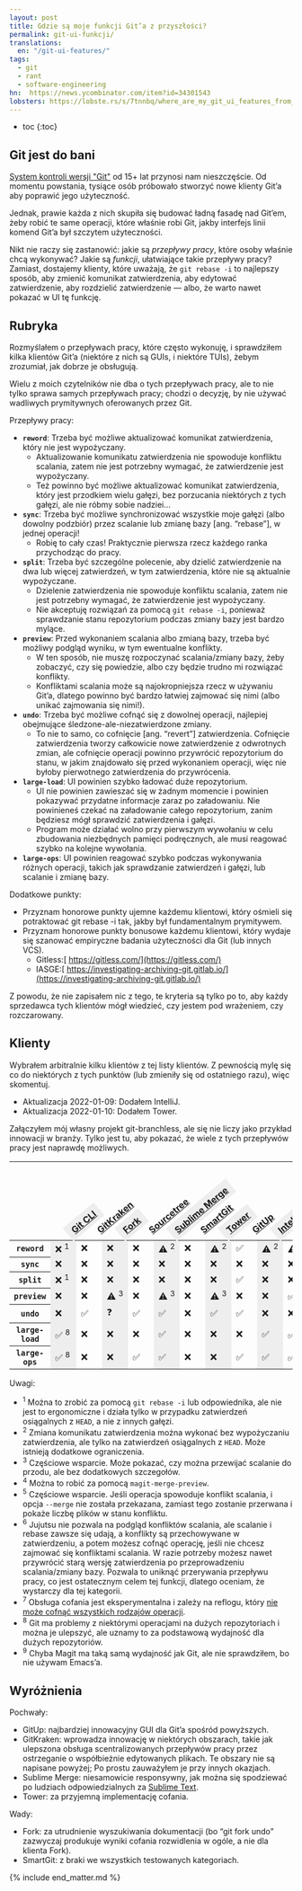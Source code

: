 ```yaml
---
layout: post
title: Gdzie są moje funkcji Git’a z przyszłości?
permalink: git-ui-funkcji/
translations:
  en: "/git-ui-features/"
tags:
  - git
  - rant
  - software-engineering
hn:  https://news.ycombinator.com/item?id=34301543
lobsters: https://lobste.rs/s/7tnnbq/where_are_my_git_ui_features_from_future
---
```


 * toc
{:toc}

## Git jest do bani

[System kontroli wersji "Git"](https://git-scm.com/) od 15+ lat przynosi nam nieszczęście. Od momentu powstania, tysiące osób próbowało stworzyć nowe klienty Git’a aby poprawić jego użyteczność.

Jednak, prawie każda z nich skupiła się budować ładną fasadę nad Git’em, żeby robić te same operacji, które właśnie robi Git, jakby interfejs linii komend Git’a był szczytem użyteczności.

Nikt nie raczy się zastanowić: jakie są _przepływy pracy_, które osoby właśnie chcą wykonywać? Jakie są _funkcji_, ułatwiające takie przepływy pracy? Zamiast, dostajemy klienty, które uważają, że `git rebase -i` to najlepszy sposób, aby zmienić komunikat zatwierdzenia, aby edytować zatwierdzenie, aby rozdzielić zatwierdzenie — albo, że warto nawet pokazać w UI tę funkcję.


## Rubryka

Rozmyślałem o przepływach pracy, które często wykonuję, i sprawdziłem kilka klientów Git’a (niektóre z nich są GUIs, i niektóre TUIs), żebym zrozumiał, jak dobrze je obsługują.

Wielu z moich czytelników nie dba o tych przepływach pracy, ale to nie tylko sprawa samych przepływach pracy; chodzi o decyzję, by nie używać wadliwych prymitywnych oferowanych przez Git.

Przepływy pracy:



* **`reword`**: Trzeba być możliwe aktualizować komunikat zatwierdzenia, który nie jest wypożyczany.
    * Aktualizowanie komunikatu zatwierdzenia nie spowoduje konfliktu scalania, zatem nie jest potrzebny wymagać, że zatwierdzenie jest wypożyczany.
    * Też powinno być możliwe aktualizować komunikat zatwierdzenia, który jest przodkiem wielu gałęzi, bez porzucania niektórych z tych gałęzi, ale nie róbmy sobie nadziei…
* **`sync`**: Trzeba być możliwe synchronizować wszystkie moje gałęzi (albo dowolny podzbiór) przez scalanie lub zmianę bazy [ang. “rebase”], w jednej operacji!
    * Robię to cały czas! Praktycznie pierwsza rzecz każdego ranka przychodząc do pracy.
* **`split`**: Trzeba być szczególne polecenie, aby dzielić zatwierdzenie na dwa lub więcej zatwierdzeń, w tym zatwierdzenia, które nie są aktualnie wypożyczane.
    * Dzielenie zatwierdzenia nie spowoduje konfliktu scalania, zatem nie jest potrzebny wymagać, że zatwierdzenie jest wypożyczany.
    * Nie akceptuję rozwiązań za pomocą `git rebase -i`, ponieważ sprawdzanie stanu repozytorium podczas zmiany bazy jest bardzo mylące.
* **`preview`**: Przed wykonaniem scalania albo zmianą bazy, trzeba być możliwy podgląd wyniku, w tym ewentualne konflikty.
    * W ten sposób, nie muszę rozpoczynać scalania/zmiany bazy, żeby zobaczyć, czy się powiedzie, albo czy będzie trudno mi rozwiązać konflikty.
    * Konfliktami scalania może są najokropniejsza rzecz w używaniu Git’a, dlatego powinno być bardzo łatwiej zajmować się nimi (albo unikać zajmowania się nimi!).
* **`undo`**: Trzeba być możliwe cofnąć się z dowolnej operacji, najlepiej obejmujące śledzone-ale-niezatwierdzone zmiany.
    * To nie to samo, co cofnięcie [ang. “revert”] zatwierdzenia. Cofnięcie zatwierdzenia tworzy całkowicie nowe zatwierdzenie z odwrotnych zmian, ale cofnięcie operacji powinno przywrócić repozytorium do stanu, w jakim znajdowało się przed wykonaniem operacji, więc nie byłoby pierwotnego zatwierdzenia do przywrócenia.
* **`large-load`**: UI powinien szybko ładować duże repozytorium.
    * UI nie powinien zawieszać się w żadnym momencie i powinien pokazywać przydatne informacje zaraz po załadowaniu. Nie powinieneś czekać na załadowanie całego repozytorium, zanim będziesz mógł sprawdzić zatwierdzenia i gałęzi.
    * Program może działać wolno przy pierwszym wywołaniu w celu zbudowania niezbędnych pamięci podręcznych, ale musi reagować szybko na kolejne wywołania.
* **`large-ops`**: UI powinien reagować szybko podczas wykonywania różnych operacji, takich jak sprawdzanie zatwierdzeń i gałęzi, lub scalanie i zmianę bazy.

Dodatkowe punkty:



* Przyznam honorowe punkty ujemne każdemu klientowi, który ośmieli się potraktować git rebase -i tak, jakby był fundamentalnym prymitywem.
* Przyznam honorowe punkty bonusowe każdemu klientowi, który wydaje się szanować empiryczne badania użyteczności dla Git (lub innych VCS).
    * Gitless:[ https://gitless.com/](https://gitless.com/)
    * IASGE:[ https://investigating-archiving-git.gitlab.io/](https://investigating-archiving-git.gitlab.io/)

Z powodu, że nie zapisałem nic z tego, te kryteria są tylko po to, aby każdy sprzedawca tych klientów mógł wiedzieć, czy jestem pod wrażeniem, czy rozczarowany.


## Klienty

Wybrałem arbitralnie kilku klientów z tej listy klientów. Z pewnością mylę się co do niektórych z tych punktów (lub zmieniły się od ostatniego razu), więc skomentuj.



* Aktualizacja 2022-01-09: Dodałem IntelliJ.
* Aktualizacja 2022-01-10: Dodałem Tower.

Załączyłem mój własny projekt git-branchless, ale się nie liczy jako przykład innowacji w branży. Tylko jest tu, aby pokazać, że wiele z tych przepływów pracy jest naprawdę możliwych.

<style type="text/css">
th.rotate {
  /* Something you can count on */
  height: 140px;
  white-space: nowrap;
}

th.rotate > div {
  transform: 
    translate(20px, 51px) /* magic numbers */
    rotate(320deg);
  width: 30px;
}
th.rotate > div > span {
  padding: 5px 10px;
}

#data th:nth-child(even) > div > span, #data td:nth-child(even) {
  background-color: #eee;
}

</style>

<table id="data">
<thead>
  <tr>
    <th></th>
    <th class="rotate"><div><span><a href="https://git-scm.com/">Git CLI</a></span></div></th>
    <th class="rotate"><div><span><a href="https://www.gitkraken.com/">GitKraken</a></span></div></th>
    <th class="rotate"><div><span><a href="https://git-fork.com/">Fork</a></span></div></th>
    <th class="rotate"><div><span><a href="https://www.sourcetreeapp.com/">Sourcetree</a></span></div></th>
    <th class="rotate"><div><span><a href="https://www.sublimemerge.com/">Sublime Merge</a></span></div></th>
    <th class="rotate"><div><span><a href="https://www.syntevo.com/smartgit/">SmartGit</a></span></div></th>
    <th class="rotate"><div><span><a href="https://www.git-tower.com/">Tower</a></span></div></th>
    <th class="rotate"><div><span><a href="https://gitup.co/">GitUp</a></span></div></th>
    <th class="rotate"><div><span><a href="https://www.jetbrains.com/idea/">IntelliJ</a></span></div></th>
    <th class="rotate"><div><span><a href="https://magit.vc/">Magit</a></span></div></th>
    <th class="rotate"><div><span><a href="https://github.com/jesseduffield/lazygit">Lazygit</a></span></div></th>
    <th class="rotate"><div><span><a href="https://github.com/extrawurst/gitui">Gitui</a></span></div></th>
    <th class="rotate"><div><span><a href="https://github.com/arxanas/git-branchless">git-branchless</a></span></div></th>
    <th class="rotate"><div><span><a href="https://github.com/martinvonz/jj">Jujutsu</a></span></div></th>
  </tr>
</thead>

<tbody>
  <tr>
    <th><code>reword</code></th>
    <td>❌&nbsp;<sup>1</sup></td> <!-- Git CLI -->
    <td>❌</td> <!-- GitKraken -->
    <td>❌</td> <!-- Fork -->
    <td>❌</td> <!-- Sourcetree -->
    <td>⚠️&nbsp;<sup>2</sup></td> <!-- Sublime Merge -->
    <td>❌</td> <!-- SmartGit -->
    <td>⚠️&nbsp;<sup>2</sup></td> <!-- Tower -->
    <td>✅</td> <!-- GitUp -->
    <td>⚠️&nbsp;<sup>2</sup></td> <!-- IntelliJ -->
    <td>⚠️&nbsp;<sup>2</sup></td> <!-- Magit -->
    <td>❌</td> <!-- Lazygit -->
    <td>❌</td> <!-- Gitui -->
    <td>✅</td> <!-- git-branchless -->
    <td>✅</td> <!-- jj -->
  </tr>
  
  <tr>
    <th><code>sync</code></th>
    <td>❌</td> <!-- Git CLI -->
    <td>❌</td> <!-- GitKraken -->
    <td>❌</td> <!-- Fork -->
    <td>❌</td> <!-- Sourcetree -->
    <td>❌</td> <!-- Sublime Merge -->
    <td>❌</td> <!-- SmartGit -->
    <td>❌</td> <!-- Tower -->
    <td>❌</td> <!-- GitUp -->
    <td>❌</td> <!-- IntelliJ -->
    <td>❌</td> <!-- Magit -->
    <td>❌</td> <!-- Lazygit -->
    <td>❌</td> <!-- Gitui -->
    <td>✅</td> <!-- git-branchless -->
    <td>❌</td> <!-- jj -->
  </tr>
  
  <tr>
    <th><code>split</code></th>
    <td>❌&nbsp;<sup>1</sup></td> <!-- Git CLI -->
    <td>❌</td> <!-- GitKraken -->
    <td>❌</td> <!-- Fork -->
    <td>❌</td> <!-- Sourcetree -->
    <td>❌</td> <!-- Sublime Merge -->
    <td>❌</td> <!-- SmartGit -->
    <td>❌</td> <!-- Tower -->
    <td>✅</td> <!-- GitUp -->
    <td>❌</td> <!-- IntelliJ -->
    <td>❌</td> <!-- Magit -->
    <td>❌</td> <!-- Lazygit -->
    <td>❌</td> <!-- Gitui -->
    <td>❌</td> <!-- git-branchless -->
    <td>✅</td> <!-- jj -->
  </tr>
  
  <tr>
    <th><code>preview</code></th>
    <td>❌</td> <!-- Git CLI -->
    <td>❌</td> <!-- GitKraken -->
    <td>⚠️&nbsp;<sup>3</sup></td> <!-- Fork -->
    <td>❌</td> <!-- Sourcetree -->
    <td>⚠️&nbsp;<sup>3</sup></td> <!-- Sublime Merge -->
    <td>❌</td> <!-- SmartGit -->
    <td>⚠️&nbsp;<sup>3</sup></td> <!-- Tower -->
    <td>❌</td> <!-- GitUp -->
    <td>❌</td> <!-- IntelliJ -->
    <td>✅&nbsp;<sup>4</sup></td> <!-- Magit -->
    <td>❌</td> <!-- Lazygit -->
    <td>❌</td> <!-- Gitui -->
    <td>⚠️&nbsp;<sup>5</sup></td> <!-- git-branchless -->
    <td>✅&nbsp;<sup>6</sup></td> <!-- jj -->
  </tr>

  <tr>
    <th><code>undo</code></th>
    <td>❌</td> <!-- Git CLI -->
    <td>✅</td> <!-- GitKraken -->
    <td>❓</td> <!-- Fork -->
    <td>✅</td> <!-- Sourcetree -->
    <td>✅</td> <!-- Sublime Merge -->
    <td>❌</td> <!-- SmartGit -->
    <td>✅</td> <!-- Tower -->
    <td>✅</td> <!-- GitUp -->
    <td>❌</td> <!-- IntelliJ -->
    <td>❌</td> <!-- Magit -->
    <td>⚠️&nbsp;<sup>7</sup></td> <!-- Lazygit -->
    <td>❌</td> <!-- Gitui -->
    <td>✅</td> <!-- git-branchless -->
    <td>✅</td> <!-- jj -->
  </tr>

  <tr>
    <th><code>large-load</code></th>
    <td>✅&nbsp;<sup>8</sup></td> <!-- Git CLI -->
    <td>❌</td> <!-- GitKraken -->
    <td>❌</td> <!-- Fork -->
    <td>❌</td> <!-- Sourcetree -->
    <td>✅</td> <!-- Sublime Merge -->
    <td>❌</td> <!-- SmartGit -->
    <td>❌</td> <!-- Tower -->
    <td>❌</td> <!-- GitUp -->
    <td>✅</td> <!-- IntelliJ -->
    <td>✅&nbsp;<sup>9</sup></td> <!-- Magit -->
    <td>✅</td> <!-- Lazygit -->
    <td>✅</td> <!-- Gitui -->
    <td>✅</td> <!-- git-branchless -->
    <td>❌</td> <!-- jj -->
  </tr>
  
  <tr>
    <th><code>large-ops</code></th>
    <td>✅&nbsp;<sup>8</sup></td> <!-- Git CLI -->
    <td>❌</td> <!-- GitKraken -->
    <td>❌</td> <!-- Fork -->
    <td>✅</td> <!-- Sourcetree -->
    <td>✅</td> <!-- Sublime Merge -->
    <td>❌</td> <!-- SmartGit -->
    <td>❌</td> <!-- Tower -->
    <td>✅</td> <!-- GitUp -->
    <td>✅</td> <!-- IntelliJ -->
    <td>✅&nbsp;<sup>9</sup></td> <!-- Magit -->
    <td>✅</td> <!-- Lazygit -->
    <td>✅</td> <!-- Gitui -->
    <td>✅</td> <!-- git-branchless -->
    <td>❌</td> <!-- jj -->
  </tr>
</tbody>
</table>

Uwagi:



* <sup>1</sup> Można to zrobić za pomocą `git rebase -i` lub odpowiednika, ale nie jest to ergonomiczne i działa tylko w przypadku zatwierdzeń osiągalnych z `HEAD`, a nie z innych gałęzi.
* <sup>2</sup> Zmiana komunikatu zatwierdzenia można wykonać bez wypożyczaniu zatwierdzenia, ale tylko na zatwierdzeń osiągalnych z `HEAD`. Może istnieją dodatkowe ograniczenia.
* <sup>3</sup> Częściowe wsparcie. Może pokazać, czy można przewijać scalanie do przodu, ale bez dodatkowych szczegołów.
* <sup>4</sup> Można to robić za pomocą `magit-merge-preview`.
* <sup>5</sup> Częściowe wsparcie. Jeśli operacja spowoduje konflikt scalania, i opcja `--merge` nie została przekazana, zamiast tego zostanie przerwana i pokaże liczbę plików w stanu konfliktu.
* <sup>6</sup> Jujutsu nie pozwala na podgląd konfliktów scalania, ale scalanie i rebase zawsze się udają, a konflikty są przechowywane w zatwierdzeniu, a potem możesz cofnąć operację, jeśli nie chcesz zajmować się konfliktami scalania. W razie potrzeby możesz nawet przywrócić starą wersję zatwierdzenia po przeprowadzeniu scalania/zmiany bazy. Pozwala to uniknąć przerywania przepływu pracy, co jest ostatecznym celem tej funkcji, dlatego oceniam, że wystarczy dla tej kategorii.
* <sup>7</sup> Obsługa cofania jest eksperymentalna i zależy na reflogu, który [nie może cofnąć wszystkich rodzajów operacji](https://github.com/arxanas/git-branchless/wiki/Architecture#comparison-with-the-reflog).
* <sup>8</sup> Git ma problemy z niektórymi operacjami na dużych repozytoriach i można je ulepszyć, ale uznamy to za podstawową wydajność dla dużych repozytoriów.
* <sup>9</sup> Chyba Magit ma taką samą wydajność jak Git, ale nie sprawdziłem, bo nie używam Emacs’a.


## Wyróżnienia

Pochwały:



* GitUp: najbardziej innowacyjny GUI dla Git’a spośród powyższych.
* GitKraken: wprowadza innowację w niektórych obszarach, takie jak ulepszona obsługa scentralizowanych przepływów pracy przez ostrzeganie o współbieżnie edytowanych plikach. Te obszary nie są napisane powyżej; Po prostu zauważyłem je przy innych okazjach.
* Sublime Merge: niesamowicie responsywny, jak można się spodziewać po ludziach odpowiedzialnych za [Sublime Text](https://www.sublimetext.com/).
* Tower: za przyjemną implementację cofania.

Wady:



* Fork: za utrudnienie wyszukiwania dokumentacji (bo “git fork undo” zazwyczaj produkuje wyniki cofania rozwidlenia w ogóle, a nie dla klienta Fork).
* SmartGit: z braki we wszystkich testowanych kategoriach.

{% include end_matter.md %}
